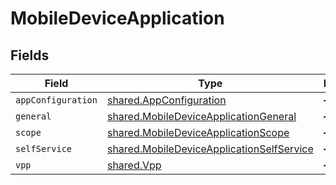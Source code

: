 # MobileDeviceApplication


## Fields

| Field                                                                                                  | Type                                                                                                   | Required                                                                                               | Description                                                                                            |
| ------------------------------------------------------------------------------------------------------ | ------------------------------------------------------------------------------------------------------ | ------------------------------------------------------------------------------------------------------ | ------------------------------------------------------------------------------------------------------ |
| `appConfiguration`                                                                                     | [shared.AppConfiguration](../../models/shared/appconfiguration.md)                                     | :heavy_minus_sign:                                                                                     | N/A                                                                                                    |
| `general`                                                                                              | [shared.MobileDeviceApplicationGeneral](../../models/shared/mobiledeviceapplicationgeneral.md)         | :heavy_minus_sign:                                                                                     | N/A                                                                                                    |
| `scope`                                                                                                | [shared.MobileDeviceApplicationScope](../../models/shared/mobiledeviceapplicationscope.md)             | :heavy_minus_sign:                                                                                     | N/A                                                                                                    |
| `selfService`                                                                                          | [shared.MobileDeviceApplicationSelfService](../../models/shared/mobiledeviceapplicationselfservice.md) | :heavy_minus_sign:                                                                                     | N/A                                                                                                    |
| `vpp`                                                                                                  | [shared.Vpp](../../models/shared/vpp.md)                                                               | :heavy_minus_sign:                                                                                     | N/A                                                                                                    |